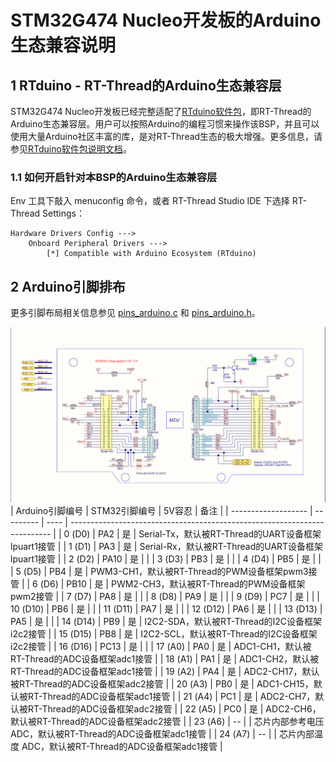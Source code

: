 # STM32G474 Nucleo开发板的Arduino生态兼容说明

## 1 RTduino - RT-Thread的Arduino生态兼容层

STM32G474 Nucleo开发板已经完整适配了[RTduino软件包](https://github.com/RTduino/RTduino)，即RT-Thread的Arduino生态兼容层。用户可以按照Arduino的编程习惯来操作该BSP，并且可以使用大量Arduino社区丰富的库，是对RT-Thread生态的极大增强。更多信息，请参见[RTduino软件包说明文档](https://github.com/RTduino/RTduino)。

### 1.1 如何开启针对本BSP的Arduino生态兼容层

Env 工具下敲入 menuconfig 命令，或者 RT-Thread Studio IDE 下选择 RT-Thread Settings：

```Kconfig
Hardware Drivers Config --->
    Onboard Peripheral Drivers --->
        [*] Compatible with Arduino Ecosystem (RTduino)
```

## 2 Arduino引脚排布

更多引脚布局相关信息参见 [pins_arduino.c](pins_arduino.c) 和 [pins_arduino.h](pins_arduino.h)。

![stm32g474-nucleo-pinout.jpg](./stm32g474-nucleo-pinout.jpg)
| Arduino引脚编号  | STM32引脚编号 | 5V容忍 | 备注  |
| ------------------- | --------- | ---- | ------------------------------------------------------------------------- |
| 0 (D0) | PA2 | 是 | Serial-Tx，默认被RT-Thread的UART设备框架lpuart1接管 |
| 1 (D1) | PA3 | 是 | Serial-Rx，默认被RT-Thread的UART设备框架lpuart1接管 |
| 2 (D2) | PA10 | 是 |  |
| 3 (D3) | PB3 | 是 |  |
| 4 (D4) | PB5 | 是 |  |
| 5 (D5) | PB4 | 是 | PWM3-CH1，默认被RT-Thread的PWM设备框架pwm3接管 |
| 6 (D6) | PB10 | 是 | PWM2-CH3，默认被RT-Thread的PWM设备框架pwm2接管 |
| 7 (D7) | PA8 | 是 |  |
| 8 (D8) | PA9 | 是 |  |
| 9 (D9) | PC7 | 是 |  |
| 10 (D10) | PB6 | 是 |  |
| 11 (D11) | PA7 | 是 |  |
| 12 (D12) | PA6 | 是 |  |
| 13 (D13) | PA5 | 是 |  |
| 14 (D14) | PB9 | 是 | I2C2-SDA，默认被RT-Thread的I2C设备框架i2c2接管 |
| 15 (D15) | PB8 | 是 | I2C2-SCL，默认被RT-Thread的I2C设备框架i2c2接管 |
| 16 (D16) | PC13 | 是 |  |
| 17 (A0) | PA0 | 是 | ADC1-CH1，默认被RT-Thread的ADC设备框架adc1接管 |
| 18 (A1) | PA1 | 是 | ADC1-CH2，默认被RT-Thread的ADC设备框架adc1接管 |
| 19 (A2) | PA4 | 是 | ADC2-CH17，默认被RT-Thread的ADC设备框架adc2接管 |
| 20 (A3) | PB0 | 是 | ADC1-CH15，默认被RT-Thread的ADC设备框架adc1接管 |
| 21 (A4) | PC1 | 是 | ADC2-CH7，默认被RT-Thread的ADC设备框架adc2接管 |
| 22 (A5) | PC0 | 是 | ADC2-CH6，默认被RT-Thread的ADC设备框架adc2接管 |
| 23 (A6) | -- |  | 芯片内部参考电压 ADC，默认被RT-Thread的ADC设备框架adc1接管 |
| 24 (A7) | -- |  | 芯片内部温度 ADC，默认被RT-Thread的ADC设备框架adc1接管 |

